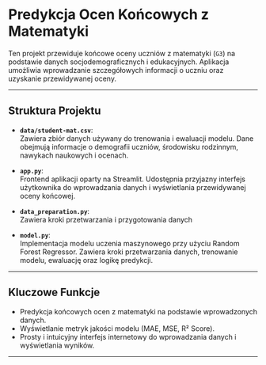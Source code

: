 

# Predykcja Ocen Końcowych z Matematyki

Ten projekt przewiduje końcowe oceny uczniów z matematyki (`G3`) na podstawie danych socjodemograficznych i edukacyjnych. Aplikacja umożliwia wprowadzanie szczegółowych informacji o uczniu oraz uzyskanie przewidywanej oceny.

---

## Struktura Projektu

- **`data/student-mat.csv`**:  
  Zawiera zbiór danych używany do trenowania i ewaluacji modelu. Dane obejmują informacje o demografii uczniów, środowisku rodzinnym, nawykach naukowych i ocenach.  

- **`app.py`**:  
  Frontend aplikacji oparty na Streamlit. Udostępnia przyjazny interfejs użytkownika do wprowadzania danych i wyświetlania przewidywanej oceny końcowej.

- **`data_preparation.py`**:  
  Zawiera kroki przetwarzania i przygotowania danych

- **`model.py`**:  
  Implementacja modelu uczenia maszynowego przy użyciu Random Forest Regressor. Zawiera kroki przetwarzania danych, trenowanie modelu, ewaluację oraz logikę predykcji.

---

## Kluczowe Funkcje

- Predykcja końcowych ocen z matematyki na podstawie wprowadzonych danych.
- Wyświetlanie metryk jakości modelu (MAE, MSE, R² Score).
- Prosty i intuicyjny interfejs internetowy do wprowadzania danych i wyświetlania wyników.

---
